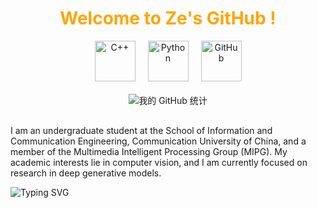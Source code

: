 <!-- 整体：除了自我介绍和名言，其余内容都放在一个居中的 div 里 -->
<div align="center">

  <!-- 标题放在这里，如果希望标题居中则放在此处 -->
  <h1 style="color: #FFA500;">Welcome to Ze's GitHub !</h1>

  <!-- 技术图标放在此处并居中 -->
  <div style="display: flex; justify-content: center; gap: 20px; margin-top: 10px;">
    <img src="https://techstack-generator.vercel.app/cpp-icon.svg" alt="C++" width="65" height="65" />
    <img src="https://techstack-generator.vercel.app/python-icon.svg" alt="Python" width="65" height="65" />
    <img src="https://techstack-generator.vercel.app/github-icon.svg" alt="GitHub" width="65" height="65" />
  </div>

  <!-- GitHub 统计图也放在此处居中 -->
  <div style="margin-top: 20px;">
    <img src="https://github-readme-stats.vercel.app/api?username=ai-ze&show_icons=true&theme=catppuccin_mocha" alt="我的 GitHub 统计" />
  </div>

</div>

<!-- 自我介绍和名言单独用一个左对齐的容器 -->
<div align="left" style="margin-top: 30px;">
  <p>
    I am an undergraduate student at the School of Information and Communication Engineering, Communication University of China, and a member of the Multimedia Intelligent Processing Group (MIPG). My academic interests lie in computer vision, and I am currently focused on research in deep generative models.
  </p>
  <p>
    <img src="https://readme-typing-svg.demolab.com/?lines=Better+later+than+never." alt="Typing SVG" />
  </p>
</div>

